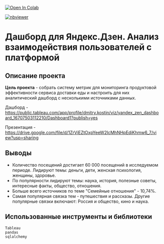 <a href="https://colab.research.google.com/github/DmitryKostin/yandex-praktikum-data-analyst/blob/main/10_yandex_zen_dashboard/dashboard_project.ipynb" target="_parent"><img src="https://colab.research.google.com/assets/colab-badge.svg" alt="Open In Colab"/></a>

[![nbviewer](https://raw.githubusercontent.com/jupyter/design/master/logos/Badges/nbviewer_badge.svg)](https://nbviewer.org/github/DmitryKostin/yandex-praktikum-data-analyst/blob/main/10_yandex_zen_dashboard/dashboard_project.ipynb)

# Дашборд для Яндекс.Дзен. Анализ взаимодействия пользователей с платформой

## Описание проекта

**Цель проекта** - собрать систему метрик для мониторинга продуктовой эффективности сервиса доставки еды и настроить для них аналитический дашборд с несколькими источниками данных.

Дашборд - https://public.tableau.com/app/profile/dmitry.kostin/viz/yandex_zen_dashboard_16707503112210/Dashboard1?publish=yes

Презентация - https://drive.google.com/file/d/1ZrViEZtOxpYeeW2IcMhNHpEdiKhmw6_7/view?usp=sharing

## Выводы

- Количество посещений достигает 60 000 посещений в исследуемом периоде. Лидируют темы: деньги, дети, женская психология, женщины, здоровье.
- По популярности лидируют темы: наука, история, полезные советы, интересные факты, общество, отношения.
- Больше всего источников по теме "Семейные отношения" - 10,74%.
- Самая популярная связка тем - путешествия и рассказы. Другие популярные связки включают: Россия и общество, кино и наука.

## Использованные инструменты и библиотеки
```
Tableau 
pandas 
sqlalchemy
```
